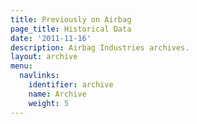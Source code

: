 ```yaml
---
title: Previously on Airbag
page_title: Historical Data
date: '2011-11-16'
description: Airbag Industries archives.
layout: archive
menu:
  navlinks:
    identifier: archive
    name: Archive
    weight: 5
---
```

